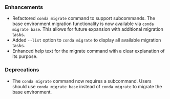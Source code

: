 ### Enhancements

* Refactored `conda migrate` command to support subcommands. The base environment migration functionality is now available via `conda migrate base`. This allows for future expansion with additional migration tasks.
* Added `--list` option to `conda migrate` to display all available migration tasks.
* Enhanced help text for the migrate command with a clear explanation of its purpose.

### Deprecations

* The `conda migrate` command now requires a subcommand. Users should use `conda migrate base` instead of `conda migrate` to migrate the base environment.
